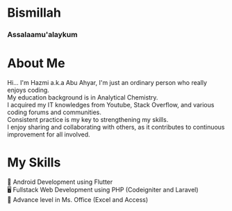 # Bismillah
### Assalaamu'alaykum 

# **About Me**
Hi... I'm Hazmi a.k.a Abu Ahyar, I'm just an ordinary person who really enjoys coding.<br>
My education background is in Analytical Chemistry.<br>
I acquired my IT knowledges from Youtube, Stack Overflow, and various coding forums and communities.<br>
Consistent practice is my key to strengthening my skills.<br>
I enjoy sharing and collaborating with others, as it contributes to continuous improvement for all involved.<br>

# **My Skills**
:mobile_phone_off: Android Development using Flutter <br>
:desktop_computer: Fullstack Web Development using PHP (Codeigniter and Laravel)<br>
:office: Advance level in Ms. Office (Excel and Access)<br>

